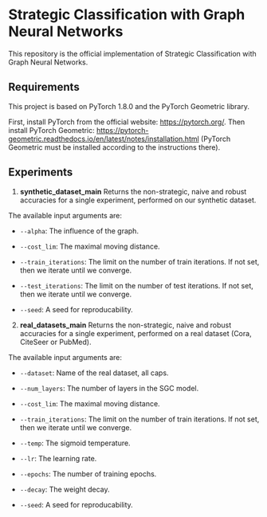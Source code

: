 # Strategic Classification with Graph Neural Networks

This repository is the official implementation of Strategic Classification with Graph Neural Networks.

## Requirements
This project is based on PyTorch 1.8.0 and the PyTorch Geometric library.

First, install PyTorch from the official website: https://pytorch.org/.
Then install PyTorch Geometric: https://pytorch-geometric.readthedocs.io/en/latest/notes/installation.html
(PyTorch Geometric must be installed according to the instructions there).

## Experiments

1. **synthetic_dataset_main**
Returns the non-strategic, naive and robust accuracies for a single experiment, performed on our synthetic dataset.

The available input arguments are:
* `--alpha`: The influence of the graph.

* `--cost_lim`: The maximal moving distance.

* `--train_iterations`: The limit on the number of train iterations. If not set, then we iterate until we converge.

* `--test_iterations`: The limit on the number of test iterations. If not set, then we iterate until we converge.

* `--seed`: A seed for reproducability.

2. **real_datasets_main**
Returns the non-strategic, naive and robust accuracies for a single experiment, performed on a real dataset (Cora, CiteSeer or PubMed).


The available input arguments are:
* `--dataset`: Name of the real dataset, all caps.

* `--num_layers`: The number of layers in the SGC model.

* `--cost_lim`: The maximal moving distance.

* `--train_iterations`: The limit on the number of train iterations. If not set, then we iterate until we converge.

* `--temp`: The sigmoid temperature.

* `--lr`: The learning rate.

* `--epochs`: The number of training epochs.

* `--decay`: The weight decay.

* `--seed`: A seed for reproducability.

